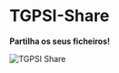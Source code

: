 # TGPSI-Share
**Partilha os seus ficheiros!**

![TGPSI Share](https://tgpsi-share.netlify.app/assets/logo.png)
